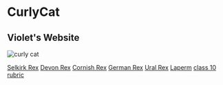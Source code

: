  <h1>CurlyCat</h1>
<h2>Violet's Website</h2>

![curly cat](https://cdn.royalcanin-weshare-online.io/s2mQHGsBG95Xk-RBh_gK/v12/bc48h-hub-selkirk-rex-adult-black-and-white)

[Selkirk Rex]( https://altoclef24.github.io/trebleclef/)
[Devon Rex]( https://altoclef24.github.io/cat/)
[Cornish Rex](https://altoclef24.github.io/curlycat/)
[German Rex]( https://altoclef24.github.io/wavy-cat/)
[Ural Rex]( https://altoclef24.github.io/wavy/)
[Laperm]( https://altoclef24.github.io/curly/)
[class 10 rubric]( https://altoclef24.github.io/alto24/)
